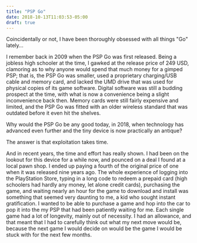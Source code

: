 ```yaml
---
title: "PSP Go"
date: 2018-10-13T11:03:53-05:00
draft: true
---
```


Coincidentally or not, I have been thoroughly obsessed with all things "Go" lately...

I remember back in 2009 when the PSP Go was first released.
Being a jobless high schooler at the time, I gawked at the release price of 249 USD, clamoring as to why anyone would spend that much money for a gimped PSP; that is, the PSP Go was smaller, used a proprietary charging/USB cable and memory card, and lacked the UMD drive that was used for physical copies of its game software.
Digital software was still a budding prospect at the time, with what is now a convenience being a slight inconvenience back then.
Memory cards were still fairly expensive and limited, and the PSP Go was fitted with an older wireless standard that was outdated before it even hit the shelves.

Why would the PSP Go be any good today, in 2018, when technology has advanced even further and the tiny device is now practically an antique?

The answer is that exploitation takes time.
<!--more-->

And in recent years, the time and effort has really shown.
I had been on the lookout for this device for a while now, and pounced on a deal I found at a local pawn shop.
I ended up paying a fourth of the original price of one when it was released nine years ago.
The whole experience of logging into the PlayStation Store, typing in a long code to redeem a prepaid card (high schoolers had hardly any money, let alone credit cards), purchasing the game, and waiting nearly an hour for the game to download and install was something that seemed very daunting to me, a kid who sought instant gratification.
I wanted to be able to purchase a game and hop into the car to pop it into the my PSP that had been patiently waiting for me.
Each single game had a lot of longevity, mainly out of necessity.
I had an allowance, and that meant that I had to carefully think out what my next move would be, because the next game I would decide on would be the game I would be stuck with for the next few months.

